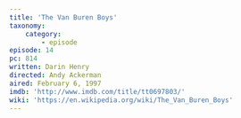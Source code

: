 ```yaml
---
title: 'The Van Buren Boys'
taxonomy:
    category:
        - episode
episode: 14
pc: 814
written: Darin Henry
directed: Andy Ackerman
aired: February 6, 1997
imdb: 'http://www.imdb.com/title/tt0697803/'
wiki: 'https://en.wikipedia.org/wiki/The_Van_Buren_Boys'
---
```

